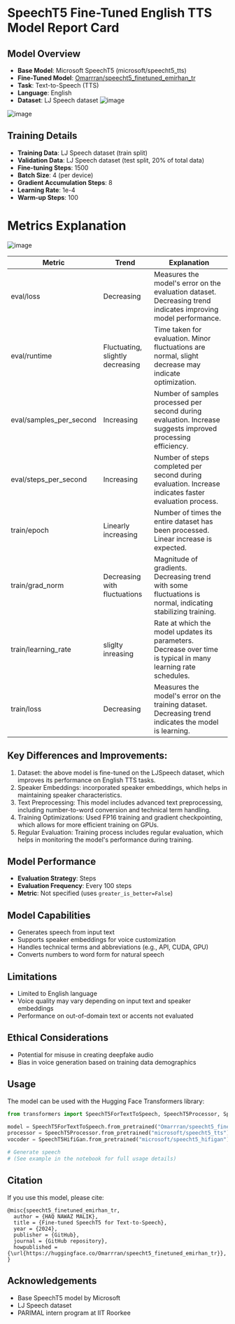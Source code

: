 
# SpeechT5 Fine-Tuned English TTS Model Report Card

## Model Overview
- **Base Model**: Microsoft SpeechT5 (microsoft/speecht5_tts)
- **Fine-Tuned Model**: [Omarrran/speecht5_finetuned_emirhan_tr](https://huggingface.co/Omarrran/english_speecht5_finetuned/)
- **Task**: Text-to-Speech (TTS)
- **Language**: English
- **Dataset**: LJ Speech dataset
![image](https://github.com/user-attachments/assets/379e05e0-2add-4a79-9c90-19bf420d71cd)



![image](https://github.com/user-attachments/assets/57740df8-230c-474f-9a10-51ab4f780fb4)

## Training Details
- **Training Data**: LJ Speech dataset (train split)
- **Validation Data**: LJ Speech dataset (test split, 20% of total data)
- **Fine-tuning Steps**: 1500
- **Batch Size**: 4 (per device)
- **Gradient Accumulation Steps**: 8
- **Learning Rate**: 1e-4
- **Warm-up Steps**: 100
# Metrics Explanation
![image](https://github.com/user-attachments/assets/7fb696d6-c2ed-4c3e-b716-93c46a6faa45)

| Metric | Trend | Explanation |
|--------|-------|-------------|
| eval/loss | Decreasing | Measures the model's error on the evaluation dataset. Decreasing trend indicates improving model performance. |
| eval/runtime | Fluctuating, slightly decreasing | Time taken for evaluation. Minor fluctuations are normal, slight decrease may indicate optimization. |
| eval/samples_per_second | Increasing | Number of samples processed per second during evaluation. Increase suggests improved processing efficiency. |
| eval/steps_per_second | Increasing | Number of steps completed per second during evaluation. Increase indicates faster evaluation process. |
| train/epoch | Linearly increasing | Number of times the entire dataset has been processed. Linear increase is expected. |
| train/grad_norm | Decreasing with fluctuations | Magnitude of gradients. Decreasing trend with some fluctuations is normal, indicating stabilizing training. |
| train/learning_rate | sliglty inreasing | Rate at which the model updates its parameters. Decrease over time is typical in many learning rate schedules. |
| train/loss | Decreasing | Measures the model's error on the training dataset. Decreasing trend indicates the model is learning. |




## Key Differences and Improvements:
1. Dataset: the above model is fine-tuned on the LJSpeech dataset, which improves its performance on English TTS tasks.
2. Speaker Embeddings: incorporated speaker embeddings, which helps in maintaining speaker characteristics.
3. Text Preprocessing: This model includes advanced text preprocessing, including number-to-word conversion and technical term handling.
4. Training Optimizations: Used FP16 training and gradient checkpointing, which allows for more efficient training on GPUs.
5. Regular Evaluation: Training process includes regular evaluation, which helps in monitoring the model's performance during training.


## Model Performance
- **Evaluation Strategy**: Steps
- **Evaluation Frequency**: Every 100 steps
- **Metric**: Not specified (uses `greater_is_better=False`)

## Model Capabilities
- Generates speech from input text
- Supports speaker embeddings for voice customization
- Handles technical terms and abbreviations (e.g., API, CUDA, GPU)
- Converts numbers to word form for natural speech

## Limitations
- Limited to English language
- Voice quality may vary depending on input text and speaker embeddings
- Performance on out-of-domain text or accents not evaluated

## Ethical Considerations
- Potential for misuse in creating deepfake audio
- Bias in voice generation based on training data demographics

## Usage
The model can be used with the Hugging Face Transformers library:

```python
from transformers import SpeechT5ForTextToSpeech, SpeechT5Processor, SpeechT5HifiGan

model = SpeechT5ForTextToSpeech.from_pretrained("Omarrran/speecht5_finetuned_emirhan_tr")
processor = SpeechT5Processor.from_pretrained("microsoft/speecht5_tts")
vocoder = SpeechT5HifiGan.from_pretrained("microsoft/speecht5_hifigan")

# Generate speech
# (See example in the notebook for full usage details)
```


## Citation
If you use this model, please cite:
```
@misc{speecht5_finetuned_emirhan_tr,
  author = {HAQ NAWAZ MALIK},
  title = {Fine-tuned SpeechT5 for Text-to-Speech},
  year = {2024},
  publisher = {GitHub},
  journal = {GitHub repository},
  howpublished = {\url{https://huggingface.co/Omarrran/speecht5_finetuned_emirhan_tr}},
}
```



## Acknowledgements
- Base SpeechT5 model by Microsoft
- LJ Speech dataset
- PARIMAL intern program at IIT Roorkee
